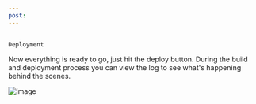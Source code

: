 ```yaml
---
post: 
---
```


## 
    Deployment

Now everything is ready to go, just hit the deploy button. During the build and deployment process you can view the log to see what's happening behind the scenes.

![image](/images/guides/docker_onboarding/docker_guide_deploying.gif)

